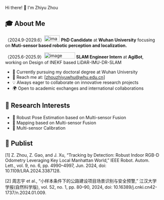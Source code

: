 Hi there! 👋 I'm Zhiyu Zhou

## 🎓 About Me

（2024.9-2029.6）<img width="50" height="20" alt="image" src="https://github.com/user-attachments/assets/a51970d8-15b4-4776-bb13-be60df211702" /> **PhD Candidate** at **Wuhan University** focusing on **Muti-sensor based robotic perception and localization.** 

（2025.6-2025.9）<img width="100" height="20" alt="image" src="https://github.com/user-attachments/assets/e56acdce-bbf0-4ee9-b851-549245bb024a" /> **SLAM Engineer Intern** at **AgiBot**, working on Design of INEKF based LiDAR-IMU-DR-SLAM

- 🌱 Currently pursuing my doctoral degree at Wuhan University
- 📧 Reach me at: [zhouzhiyuwhu@whu.edu.cn]
- 💡 Always eager to collaborate on innovative research projects
- 🌍 Open to academic exchanges and international collaborations

## 🔬 Research Interests        

<!-- 您可以根据实际研究方向修改这部分 -->
- 🤖 Robust Pose Estimation based on Multi-sensor Fusion
- 🤖 Mapping based on Multi-sensor Fusion
- 🤖 Multi-sensor Calibration

## 📔 Publist
[1] Z. Zhou, Z. Gao, and J. Xu, “Tracking by Detection: Robust Indoor RGB-D Odometry Leveraging Key Local Manhattan World,” IEEE Robot. Autom. Lett., vol. 9, no. 6, pp. 4990–4997, Jun. 2024, doi: 10.1109/LRA.2024.3387128.

[2] 周志宇 et al., “小样本条件下的公路建设项目场景识别与安全预警,” 江汉大学学报(自然科学版), vol. 52, no. 1, pp. 80–90, 2024, doi: 10.16389/j.cnki.cn42-1737/n.2024.01.009.

